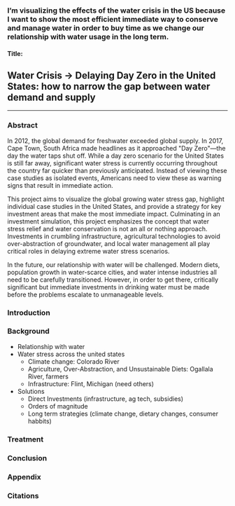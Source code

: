 ### I’m visualizing the effects of the water crisis in the US because I want to show the most efficient immediate way to conserve and manage water in order to buy time as we change our relationship with water usage in the long term.

#### Title:

## Water Crisis -> Delaying Day Zero in the United States: how to narrow the gap between water demand and supply

---

### Abstract

In 2012, the global demand for freshwater exceeded global supply. In 2017, Cape Town, South Africa made headlines as it approached "Day Zero"—the day the water taps shut off. While a day zero scenario for the United States is still far away, significant water stress is currently occurring throughout the country far quicker than previously anticipated. Instead of viewing these case studies as isolated events, Americans need to view these as warning signs that result in immediate action.

This project aims to visualize the global growing water stress gap, highlight individual case studies in the United States, and provide a strategy for key investment areas that make the most immediate impact. Culminating in an investment simulation, this project emphasizes the concept that water stress relief and water conservation is not an all or nothing approach. Investments in crumbling infrastructure, agricultural technologies to avoid over-abstraction of groundwater, and local water management all play critical roles in delaying extreme water stress scenarios.

In the future, our relationship with water will be challenged. Modern diets, population growth in water-scarce cities, and water intense industries all need to be carefully transitioned. However, in order to get there, critically significant but immediate investments in drinking water must be made before the problems escalate to unmanageable levels.

### Introduction

### Background

- Relationship with water
- Water stress across the united states
  - Climate change: Colorado River
  - Agriculture, Over-Abstraction, and Unsustainable Diets: Ogallala River, farmers
  - Infrastructure: Flint, Michigan (need others)
- Solutions
  - Direct Investments (infrastructure, ag tech, subsidies)
  - Orders of magnitude
  - Long term strategies (climate change, dietary changes, consumer habbits)

### Treatment

### Conclusion

### Appendix

### Citations
